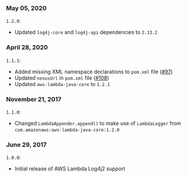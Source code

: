 ### May 05, 2020
`1.2.0`:
- Updated `log4j-core` and `log4j-api` dependencies to `2.13.2`

### April 28, 2020
`1.1.1`:
- Added missing XML namespace declarations to `pom.xml` file ([#97](https://github.com/aws/aws-lambda-java-libs/issues/97))
- Updated `nexusUrl` in `pom.xml` file ([#108](https://github.com/aws/aws-lambda-java-libs/issues/108))
- Updated `aws-lambda-java-core` to `1.2.1`

### November 21, 2017
`1.1.0`:
- Changed `LambdaAppender.append()` to make use of `LambdaLogger` from `com.amazonaws:aws-lambda-java-core:1.2.0`

### June 29, 2017
`1.0.0`:
- Initial release of AWS Lambda Log4j2 support